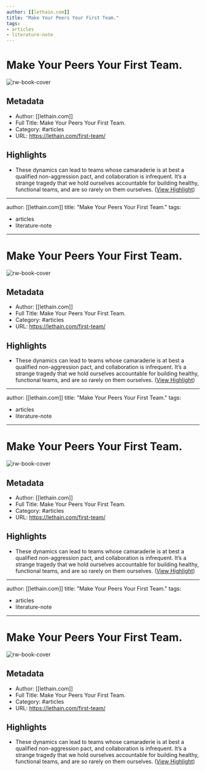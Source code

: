 ```yaml
---
author: [[lethain.com]]
title: "Make Your Peers Your First Team."
tags: 
- articles
- literature-note
---
```

# Make Your Peers Your First Team.

![rw-book-cover](https://lethain.com/static/blog/2018/first-team-hero.png)

## Metadata
- Author: [[lethain.com]]
- Full Title: Make Your Peers Your First Team.
- Category: #articles
- URL: https://lethain.com/first-team/

## Highlights
- These dynamics can lead to teams whose camaraderie is at best a qualified non-aggression pact, and collaboration is infrequent. It’s a strange tragedy that we hold ourselves accountable for building healthy, functional teams, and are so rarely on them ourselves. ([View Highlight](https://read.readwise.io/read/01grshx98mn7p7yyv8n28b86gv))
---
author: [[lethain.com]]
title: "Make Your Peers Your First Team."
tags: 
- articles
- literature-note
---
# Make Your Peers Your First Team.

![rw-book-cover](https://lethain.com/static/blog/2018/first-team-hero.png)

## Metadata
- Author: [[lethain.com]]
- Full Title: Make Your Peers Your First Team.
- Category: #articles
- URL: https://lethain.com/first-team/

## Highlights
- These dynamics can lead to teams whose camaraderie is at best a qualified non-aggression pact, and collaboration is infrequent. It’s a strange tragedy that we hold ourselves accountable for building healthy, functional teams, and are so rarely on them ourselves. ([View Highlight](https://read.readwise.io/read/01grshx98mn7p7yyv8n28b86gv))
---
author: [[lethain.com]]
title: "Make Your Peers Your First Team."
tags: 
- articles
- literature-note
---
# Make Your Peers Your First Team.

![rw-book-cover](https://lethain.com/static/blog/2018/first-team-hero.png)

## Metadata
- Author: [[lethain.com]]
- Full Title: Make Your Peers Your First Team.
- Category: #articles
- URL: https://lethain.com/first-team/

## Highlights
- These dynamics can lead to teams whose camaraderie is at best a qualified non-aggression pact, and collaboration is infrequent. It’s a strange tragedy that we hold ourselves accountable for building healthy, functional teams, and are so rarely on them ourselves. ([View Highlight](https://read.readwise.io/read/01grshx98mn7p7yyv8n28b86gv))
---
author: [[lethain.com]]
title: "Make Your Peers Your First Team."
tags: 
- articles
- literature-note
---
# Make Your Peers Your First Team.

![rw-book-cover](https://lethain.com/static/blog/2018/first-team-hero.png)

## Metadata
- Author: [[lethain.com]]
- Full Title: Make Your Peers Your First Team.
- Category: #articles
- URL: https://lethain.com/first-team/

## Highlights
- These dynamics can lead to teams whose camaraderie is at best a qualified non-aggression pact, and collaboration is infrequent. It’s a strange tragedy that we hold ourselves accountable for building healthy, functional teams, and are so rarely on them ourselves. ([View Highlight](https://read.readwise.io/read/01grshx98mn7p7yyv8n28b86gv))
